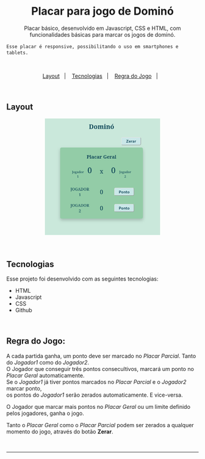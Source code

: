 <h1 align="center">Placar para jogo de Dominó</h1>

<p align="center">
    Placar básico, desenvolvido em Javascript, CSS e HTML, com funcionalidades básicas para marcar os jogos de dominó.
   
    Esse placar é responsive, possibilitando o uso em smartphones e tablets.
</p>

<br>

<p align="center">
  <a href="#-layout">Layout</a>&nbsp;&nbsp;&nbsp;|&nbsp;&nbsp;&nbsp;
  <a href="#-tecnologias">Tecnologias</a>&nbsp;&nbsp;&nbsp;|&nbsp;&nbsp;&nbsp;
  <a href="#-regra do jogo">Regra do Jogo</a>&nbsp;&nbsp;&nbsp;|&nbsp;&nbsp;&nbsp;
</p>

<br>

## Layout

<p align="center">
  <img alt="Placar Dominó" src="captura-placar.png" width="60%" height="60%">
</p>

<br>

## Tecnologias

Esse projeto foi desenvolvido com as seguintes tecnologias:

- HTML
- Javascript
- CSS
- Github

<br>

## Regra do Jogo:

A cada partida ganha, um ponto deve ser marcado no *Placar Parcial*. Tanto do *Jogador1* como do *Jogador2*.<br>
O Jogador que conseguir três pontos consecultivos, marcará um ponto no *Placar Geral* automaticamente.<br>
Se o *Jogador1* já tiver pontos marcados no *Placar Parcial* e o *Jogador2* marcar ponto,<br>
os pontos do *Jogador1* serão zerados automaticamente. E vice-versa.

O Jogador que marcar mais pontos no *Placar Geral* ou um limite definido pelos jogadores, ganha o jogo.

Tanto o *Placar Geral* como o *Placar Parcial* podem ser zerados a qualquer momento do jogo, através do botão **Zerar**.

<br>

***
